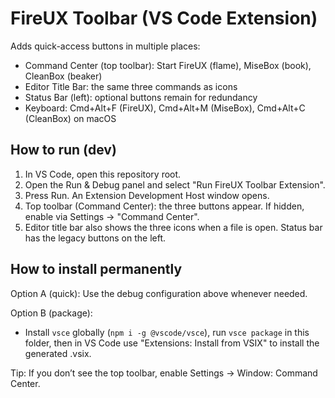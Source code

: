 # FireUX Toolbar (VS Code Extension)

Adds quick-access buttons in multiple places:

- Command Center (top toolbar): Start FireUX (flame), MiseBox (book), CleanBox (beaker)
- Editor Title Bar: the same three commands as icons
- Status Bar (left): optional buttons remain for redundancy
- Keyboard: Cmd+Alt+F (FireUX), Cmd+Alt+M (MiseBox), Cmd+Alt+C (CleanBox) on macOS

## How to run (dev)

1. In VS Code, open this repository root.
2. Open the Run & Debug panel and select "Run FireUX Toolbar Extension".
3. Press Run. An Extension Development Host window opens.
4. Top toolbar (Command Center): the three buttons appear. If hidden, enable via Settings → "Command Center".
5. Editor title bar also shows the three icons when a file is open. Status bar has the legacy buttons on the left.

## How to install permanently

Option A (quick): Use the debug configuration above whenever needed.

Option B (package):

- Install `vsce` globally (`npm i -g @vscode/vsce`), run `vsce package` in this folder, then in VS Code use "Extensions: Install from VSIX" to install the generated .vsix.

Tip: If you don’t see the top toolbar, enable Settings → Window: Command Center.
